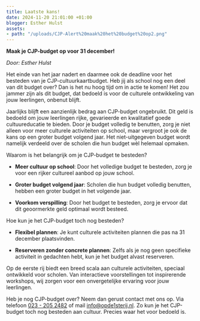 ```yaml
---
title: Laatste kans!
date: 2024-11-20 21:01:00 +01:00
blogger: Esther Hulst
assets:
- path: "/uploads/CJP-Alert%20maak%20het%20budget%20op2.png"
---
```


**Maak je CJP-budget op voor 31 december!**

*Door: Esther Hulst*

Het einde van het jaar nadert en daarmee ook de deadline voor het besteden van je CJP-cultuurkaartbudget. Heb jij als school nog een deel van dit budget over? Dan is het nu hoog tijd om in actie te komen! Het zou jammer zijn als dit budget, dat bedoeld is voor de culturele ontwikkeling van jouw leerlingen, onbenut blijft.

Jaarlijks blijft een aanzienlijk bedrag aan CJP-budget ongebruikt. Dit geld is bedoeld om jouw leerlingen rijke, gevarieerde en kwalitatief goede cultuureducatie te bieden. Door je budget volledig te benutten, zorg je niet alleen voor meer culturele activiteiten op school, maar vergroot je ook de kans op een groter budget volgend jaar. Het niet-uitgegeven budget wordt namelijk verdeeld over de scholen die hun budget wèl helemaal opmaken.

Waarom is het belangrijk om je CJP-budget te besteden?

* **Meer cultuur op school**: Door het volledige budget te besteden, zorg je voor een rijker cultureel aanbod op jouw school.

* **Groter budget volgend jaar**: Scholen die hun budget volledig benutten, hebben een groter budget in het volgende jaar.

* **Voorkom verspilling**: Door het budget te besteden, zorg je ervoor dat dit geoormerkte geld optimaal wordt besteed.

Hoe kun je het CJP-budget toch nog besteden?

* **Flexibel plannen**: Je kunt culturele activiteiten plannen die pas na 31 december plaatsvinden.

* **Reserveren zonder concrete plannen**: Zelfs als je nog geen specifieke activiteit in gedachten hebt, kun je het budget alvast reserveren.

Op de eerste rij biedt een breed scala aan culturele activiteiten, speciaal ontwikkeld voor scholen. Van interactieve voorstellingen tot inspirerende workshops, wij zorgen voor een onvergetelijke ervaring voor jouw leerlingen.

Heb je nog CJP-budget over? Neem dan gerust contact met ons op. Via telefoon <a href="tel:+31232052482" title="Bel Op de eerste rij">023 - 205 2482</a> of mail [info@opde1sterij.nl](mailto:info@opde1sterij.nl). Zo kun je het CJP-budget toch nog besteden aan cultuur. Precies waar het voor bedoeld is.